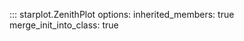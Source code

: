 
::: starplot.ZenithPlot
    options:
        inherited_members: true
        merge_init_into_class: true

